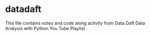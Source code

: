 # datadaft

This file contains notes and code along activity from Data Daft Data Analysis with Python You Tube Playlist .
